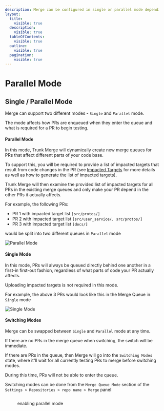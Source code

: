```yaml
---
description: Merge can be configured in single or parallel mode depending on your needs.
layout:
  title:
    visible: true
  description:
    visible: true
  tableOfContents:
    visible: true
  outline:
    visible: true
  pagination:
    visible: true
---
```


# Parallel Mode

## Single / Parallel Mode

Merge can support two different modes - `Single` and `Parallel` mode.

The mode affects how PRs are enqueued when they enter the queue and what is required for a PR to begin testing.

#### Parallel Mode

In this mode, Trunk Merge will dynamically create new merge queues for PRs that affect different parts of your code base.

To support this, you will be required to provide a list of impacted targets that result from code changes in the PR (see [Impacted Targets](set-up-trunk-merge/impacted-targets.md) for more details as well as how to generate the list of impacted targets).

Trunk Merge will then examine the provided list of impacted targets for all PRs in the existing merge queues and only make your PR depend in the other PRs it actually affects.

For example, the following PRs:

- PR 1 with impacted target list `[src/protos/]`
- PR 2 with impacted target list `[src/user_service/, src/protos/]`
- PR 3 with impacted target list `[docs/]`

would be split into two different queues in `Parallel` mode

![Parallel Mode](https://682515401-files.gitbook.io/~/files/v0/b/gitbook-x-prod.appspot.com/o/spaces%2F61Ep9MrYBkJa0Yq3zS1s%2Fuploads%2Fqo9xXPfvRto0vgxTtLuH%2Fimage.png?alt=media&token=1ecba952-bfda-4af8-b13c-e510aef12ffa)

#### Single Mode

In this mode, PRs will always be queued directly behind one another in a first-in first-out fashion, regardless of what parts of code your PR actually affects.

Uploading impacted targets is not required in this mode.

For example, the above 3 PRs would look like this in the Merge Queue in `Single` mode

![Single Mode](https://682515401-files.gitbook.io/~/files/v0/b/gitbook-x-prod.appspot.com/o/spaces%2F61Ep9MrYBkJa0Yq3zS1s%2Fuploads%2FVrgSNJ0xPsKTqqJMSzsU%2Fimage.png?alt=media&token=b374f23b-7c01-49a0-9637-7bf5098995e2)

#### Switching Modes

Merge can be swapped between `Single` and `Parallel` mode at any time.

If there are no PRs in the merge queue when switching, the switch will be immediate.

If there are PRs in the queue, then Merge will go into the `Switching Modes` state, where it'll wait for all currently testing PRs to merge before switching modes.

During this time, PRs will not be able to enter the queue.

Switching modes can be done from the `Merge Queue Mode` section of the `Settings > Repositories > repo name > Merge` panel

<figure><img src="https://682515401-files.gitbook.io/~/files/v0/b/gitbook-x-prod.appspot.com/o/spaces%2F61Ep9MrYBkJa0Yq3zS1s%2Fuploads%2F1CKPbolV5UO0g7elO6fl%2Fimage.png?alt=media&token=69b2ccce-4f8b-4f26-b622-45c6ee13aae3" alt=""><figcaption><p>enabling parallel mode</p></figcaption></figure>
